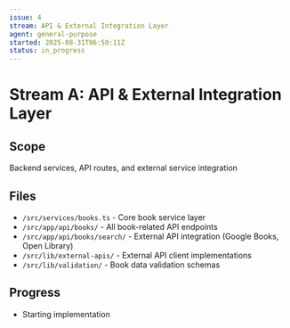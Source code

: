 ```yaml
---
issue: 4
stream: API & External Integration Layer
agent: general-purpose
started: 2025-08-31T06:59:11Z
status: in_progress
---
```


# Stream A: API & External Integration Layer

## Scope
Backend services, API routes, and external service integration

## Files
- `/src/services/books.ts` - Core book service layer
- `/src/app/api/books/` - All book-related API endpoints
- `/src/app/api/books/search/` - External API integration (Google Books, Open Library)
- `/src/lib/external-apis/` - External API client implementations
- `/src/lib/validation/` - Book data validation schemas

## Progress
- Starting implementation